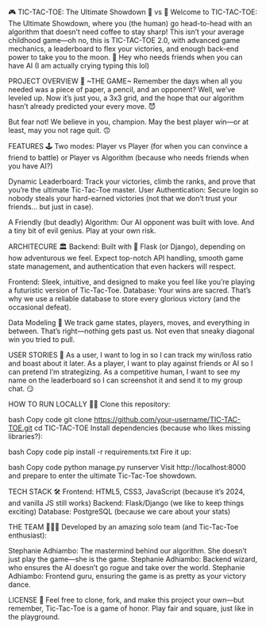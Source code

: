 🎮 TIC-TAC-TOE: The Ultimate Showdown 🤖 vs 🧠
Welcome to TIC-TAC-TOE: The Ultimate Showdown, where you (the human) go head-to-head with an algorithm that doesn’t need coffee to stay sharp! This isn’t your average childhood game—oh no, this is TIC-TAC-TOE 2.0, with advanced game mechanics, a leaderboard to flex your victories, and enough back-end power to take you to the moon. 🚀 
Hey who needs friends when you can have AI (I am actually crying typing this lol)


PROJECT OVERVIEW 🎨
~THE GAME~
Remember the days when all you needed was a piece of paper, a pencil, and an opponent? Well, we’ve leveled up. Now it’s just you, a 3x3 grid, and the hope that our algorithm hasn’t already predicted your every move. 😈

But fear not! We believe in you, champion. May the best player win—or at least, may you not rage quit. 🙃


FEATURES 🕹️
Two modes: Player vs Player (for when you can convince a friend to battle) or Player vs Algorithm (because who needs friends when you have AI?)

Dynamic Leaderboard: Track your victories, climb the ranks, and prove that you’re the ultimate Tic-Tac-Toe master.
User Authentication: Secure login so nobody steals your hard-earned victories (not that we don’t trust your friends… but just in case).

A Friendly (but deadly) Algorithm: Our AI opponent was built with love. And a tiny bit of evil genius. Play at your own risk.


ARCHITECURE 🏛️
Backend: Built with 🐍 Flask (or Django), depending on how adventurous we feel. Expect top-notch API handling, smooth game state management, and authentication that even hackers will respect.

Frontend: Sleek, intuitive, and designed to make you feel like you’re playing a futuristic version of Tic-Tac-Toe.
Database: Your wins are sacred. That’s why we use a reliable database to store every glorious victory (and the occasional defeat).

Data Modeling 🧠
We track game states, players, moves, and everything in between. That’s right—nothing gets past us. Not even that sneaky diagonal win you tried to pull.


USER STORIES 📖
As a user, I want to log in so I can track my win/loss ratio and boast about it later.
As a player, I want to play against friends or AI so I can pretend I’m strategizing.
As a competitive human, I want to see my name on the leaderboard so I can screenshot it and send it to my group chat. 😏


HOW TO RUN LOCALLY 🏃‍♂️
Clone this repository:

bash
Copy code
git clone https://github.com/your-username/TIC-TAC-TOE.git
cd TIC-TAC-TOE
Install dependencies (because who likes missing libraries?):

bash
Copy code
pip install -r requirements.txt
Fire it up:

bash
Copy code
python manage.py runserver
Visit http://localhost:8000 and prepare to enter the ultimate Tic-Tac-Toe showdown.


TECH STACK 🛠️
Frontend: HTML5, CSS3, JavaScript (because it’s 2024, and vanilla JS still works)
Backend: Flask/Django (we like to keep things exciting)
Database: PostgreSQL (because we care about your stats)


THE TEAM 🧑‍🤝‍🧑
Developed by an amazing solo team (and Tic-Tac-Toe enthusiast):

Stephanie Adhiambo: The mastermind behind our algorithm. She doesn’t just play the game—she is the game.
Stephanie Adhiambo: Backend wizard, who ensures the AI doesn’t go rogue and take over the world.
Stephanie Adhiambo: Frontend guru, ensuring the game is as pretty as your victory dance.


LICENSE 📜
Feel free to clone, fork, and make this project your own—but remember, Tic-Tac-Toe is a game of honor. Play fair and square, just like in the playground.